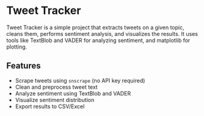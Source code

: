 # Tweet Tracker

Tweet Tracker is a simple project that extracts tweets on a given topic, cleans them, performs sentiment analysis, and visualizes the results. It uses tools like TextBlob and VADER for analyzing sentiment, and matplotlib for plotting.

## Features

- Scrape tweets using `snscrape` (no API key required)
- Clean and preprocess tweet text
- Analyze sentiment using TextBlob and VADER
- Visualize sentiment distribution
- Export results to CSV/Excel

